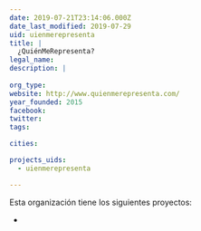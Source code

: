 ```yaml
---
date: 2019-07-21T23:14:06.000Z
date_last_modified: 2019-07-29
uid: uienmerepresenta
title: |
  ¿QuiénMeRepresenta?
legal_name: 
description: |
  
org_type: 
website: http://www.quienmerepresenta.com/
year_founded: 2015
facebook: 
twitter: 
tags:

cities: 

projects_uids:
  - uienmerepresenta

---
```


Esta organización tiene los siguientes proyectos:

- [](/proyectos/uienmerepresenta)

